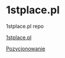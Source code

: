 # 1stplace.pl
1stplace.pl repo

[1stplace.pl](https://1stplace.pl)

[Pozycjonowanie](https://1stplace.pl/pozycjonowanie)
